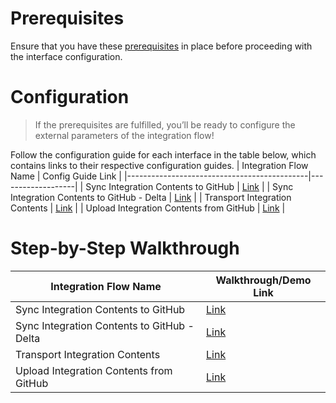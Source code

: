 # Prerequisites
Ensure that you have these [prerequisites](https://github.com/nesun3/ci-cd-sap-cloud-integration/blob/main/.config/README.md) in place before proceeding with the interface configuration.

# Configuration
>If the prerequisites are fulfilled, you’ll be ready to configure the external parameters of the integration flow!

Follow the configuration guide for each interface in the table below, which contains links to their respective configuration guides.
| Integration Flow Name                       | Config Guide Link |
|---------------------------------------------|-------------------|
| Sync Integration Contents to GitHub         | [Link](https://github.com/nesun3/ci-cd-sap-cloud-integration/tree/main/.config/Sync%20Integration%20Contents%20to%20GitHub#external-parmeter-configuration-on-sap-cloud-integration)          |
| Sync Integration Contents to GitHub - Delta | [Link](https://github.com/nesun3/ci-cd-sap-cloud-integration/tree/main/.config/Sync%20Integration%20Contents%20to%20GitHub%20-%20Delta#external-parmeter-configuration-on-sap-cloud-integration)          |
| Transport Integration Contents              | [Link]()          |
| Upload Integration Contents from GitHub     | [Link]()          |
                    

# Step-by-Step Walkthrough
| Integration Flow Name                       | Walkthrough/Demo Link |
|---------------------------------------------|-----------------------|
| Sync Integration Contents to GitHub         | [Link](https://youtu.be/IKupHcvvHwI)              |
| Sync Integration Contents to GitHub - Delta | [Link](https://youtu.be/X_Vz7-pr7X4)              |
| Transport Integration Contents              | [Link](https://youtu.be/SUVq4Y_CZuk)              |
| Upload Integration Contents from GitHub     | [Link](https://youtu.be/427mmiJBXTk)              |


